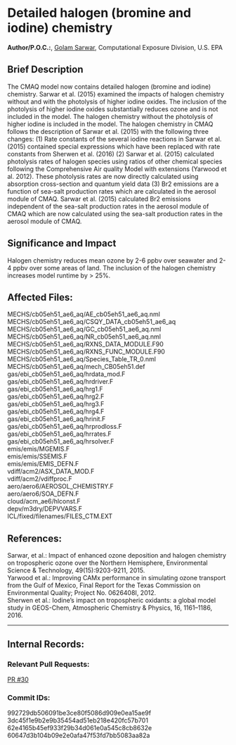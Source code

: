 # Detailed halogen (bromine and iodine) chemistry

**Author/P.O.C.:**, [Golam Sarwar](mailto:sarwar.golam@epa.gov), Computational Exposure Division, U.S. EPA

## Brief Description 

The CMAQ model now contains detailed halogen (bromine and iodine) chemistry. Sarwar et al. (2015) examined the impacts of halogen chemistry without and with the photolysis of higher iodine oxides. The inclusion of the photolysis of higher iodine oxides substantially reduces ozone and is not included in the model. The halogen chemistry without the photolysis of higher iodine is included in the model. The halogen chemistry in CMAQ follows the description of Sarwar et al. (2015) with the following three changes: (1) Rate constants of the several iodine reactions in Sarwar et al. (2015) contained special expressions which have been replaced with rate constants from Sherwen et al. (2016) (2) Sarwar et al. (2015) calculated photolysis rates of halogen species using ratios of other chemical species following the Comprehensive Air quality Model with extensions (Yarwood et al. 2012). These photolysis rates are now directly calculated using absorption cross-section and quantum yield data (3) Br2 emissions are a function of sea-salt production rates which are calculated in the aerosol module of CMAQ. Sarwar et al. (2015) calculated Br2 emissions independent of the sea-salt production rates in the aerosol module of CMAQ which are now calculated using the sea-salt production rates in the aerosol module of CMAQ. 

## Significance and Impact

Halogen chemistry reduces mean ozone by 2-6 ppbv over seawater and 2-4 ppbv over some areas of land. The inclusion of the halogen chemistry increases model runtime by > 25%. 


## Affected Files:

MECHS/cb05eh51_ae6_aq/AE_cb05eh51_ae6_aq.nml   
MECHS/cb05eh51_ae6_aq/CSQY_DATA_cb05eh51_ae6_aq  
MECHS/cb05eh51_ae6_aq/GC_cb05eh51_ae6_aq.nml  
MECHS/cb05eh51_ae6_aq/NR_cb05eh51_ae6_aq.nml  
MECHS/cb05eh51_ae6_aq/RXNS_DATA_MODULE.F90   
MECHS/cb05eh51_ae6_aq/RXNS_FUNC_MODULE.F90   
MECHS/cb05eh51_ae6_aq/Species_Table_TR_0.nml   
MECHS/cb05eh51_ae6_aq/mech_CB05eh51.def   
gas/ebi_cb05eh51_ae6_aq/hrdata_mod.F   
gas/ebi_cb05eh51_ae6_aq/hrdriver.F   
gas/ebi_cb05eh51_ae6_aq/hrg1.F   
gas/ebi_cb05eh51_ae6_aq/hrg2.F   
gas/ebi_cb05eh51_ae6_aq/hrg3.F   
gas/ebi_cb05eh51_ae6_aq/hrg4.F   
gas/ebi_cb05eh51_ae6_aq/hrinit.F   
gas/ebi_cb05eh51_ae6_aq/hrprodloss.F   
gas/ebi_cb05eh51_ae6_aq/hrrates.F     
gas/ebi_cb05eh51_ae6_aq/hrsolver.F   
emis/emis/MGEMIS.F   
emis/emis/SSEMIS.F   
emis/emis/EMIS_DEFN.F   
vdiff/acm2/ASX_DATA_MOD.F   
vdiff/acm2/vdiffproc.F   
aero/aero6/AEROSOL_CHEMISTRY.F   
aero/aero6/SOA_DEFN.F   
cloud/acm_ae6/hlconst.F   
depv/m3dry/DEPVVARS.F   
ICL/fixed/filenames/FILES_CTM.EXT    


## References: 

Sarwar, et al.: Impact of enhanced ozone deposition and halogen chemistry on tropospheric ozone over the Northern Hemisphere, Environmental Science & Technology, 49(15):9203-9211, 2015.   
Yarwood et al.: Improving CAMx performance in simulating ozone transport from the Gulf of Mexico, Final Report for the Texas Commission on Environmental Quality; Project No. 0626408I, 2012.   
Sherwen et al.:  Iodine’s impact on tropospheric oxidants: a global model study in GEOS-Chem, Atmospheric Chemistry & Physics, 16, 1161–1186, 2016.  

-----
## Internal Records:

### Relevant Pull Requests: 
  [PR #30](/usepa/cmaq_dev/pull/30)

### Commit IDs:
992729db506091be3ce80f5086d909e0ea15ae9f  
3dc45f1e9b2e9b35454ad51eb218e420fc57b701  
62e4165b45ef933f29b34d061e0a545c8cb8632e  
60647d3b104b09e2e0afa47f53fd7bb5083aa82a    
